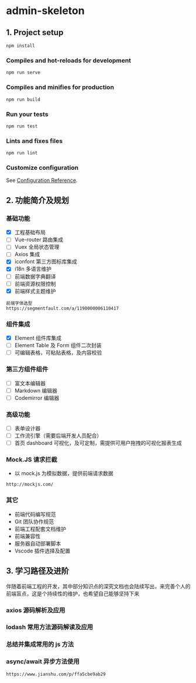 # admin-skeleton

## 1. Project setup
```
npm install
```

### Compiles and hot-reloads for development
```
npm run serve
```

### Compiles and minifies for production
```
npm run build
```

### Run your tests
```
npm run test
```

### Lints and fixes files
```
npm run lint
```

### Customize configuration
See [Configuration Reference](https://cli.vuejs.org/config/).

## 2. 功能简介及规划

### **基础功能**
- [x] 工程基础布局
- [ ] Vue-router 路由集成
- [ ] Vuex 全局状态管理
- [ ] Axios 集成
- [x] iconfont 第三方图标库集成
- [x] i18n 多语言维护
- [ ] 前端数据字典翻译
- [ ] 前端资源权限控制
- [x] 前端样式主题维护
```
前端字体选型
https://segmentfault.com/a/1190000006110417
```
### **组件集成**
- [x] Element 组件库集成
- [ ] Element Table 及 Form 组件二次封装
- [ ] 可编辑表格，可粘贴表格，及内容校验
### **第三方组件组件**
- [ ] 富文本编辑器
- [ ] Markdown 编辑器
- [ ] Codemirror 编辑器
### **高级功能**
- [ ] 表单设计器
- [ ] 工作流引擎（需要后端开发人员配合）
- [ ] 首页 dashboard 可视化，及可定制，需提供可用户拖拽的可视化报表生成
### **Mock.JS 请求拦截**
- 以 mock.js 为模拟数据，提供前端请求数据
```
http://mockjs.com/
```
### **其它**
- 前端代码编写规范
- Git 团队协作规范
- 前端工程配套文档维护
- 前端兼容性
- 服务器自动部署脚本
- Vscode 插件选择及配置

## 3. 学习路径及进阶

伴随着前端工程的开发，其中部分知识点的深究文档也会陆续写出，来完善个人的前端盲点，这是个持续性的维护，也希望自己能够坚持下来

### **axios 源码解析及应用**
### **lodash 常用方法源码解读及应用**
### **总结并集成常用的 js 方法**
### **async/await 异步方法使用**
```
https://www.jianshu.com/p/ffa5cbe9ab29
```